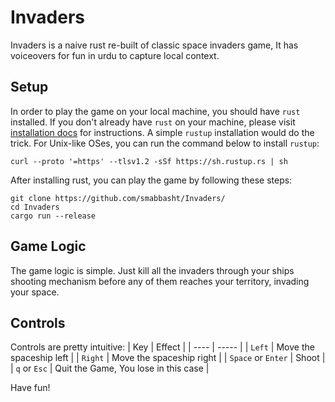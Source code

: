 # Invaders

Invaders is a naive rust re-built of classic space invaders game, It has
voiceovers for fun in urdu to capture local context.

## Setup

In order to play the game on your local machine, you should have `rust`
installed. If you don't already have `rust` on your machine, please visit
[installation docs](https://www.rust-lang.org/tools/install) for instructions.
A simple `rustup` installation would do the trick. For Unix-like OSes, you can
run the command below to install `rustup`:
```
curl --proto '=https' --tlsv1.2 -sSf https://sh.rustup.rs | sh
```

After installing rust, you can play the game by following these steps:

```
git clone https://github.com/smabbasht/Invaders/
cd Invaders
cargo run --release
```

## Game Logic
The game logic is simple. Just kill all the invaders through your ships
shooting mechanism before any of them reaches your territory, invading your
space.

## Controls

Controls are pretty intuitive:
| Key | Effect | 
| ---- | ----- | 
| `Left` | Move the spaceship left | 
| `Right` | Move the spaceship right | 
| `Space` or `Enter` | Shoot | 
| `q` or `Esc` | Quit the Game, You lose in this case | 

Have fun!
